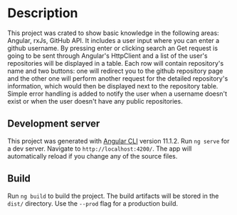 # Description

This project was crated to show basic knowledge in the following areas: Angular, rxJs, GitHub API.
It includes a user input where you can enter a github username. By pressing enter or clicking search an Get request is going to be sent through Angular's HttpClient and a list of the user's repositories will be displayed in a table. Each row will contain repository's name and two buttons: one will redirect you to the github repository page and the other one will perform another request for the detailed repository's information, which would then be displayed next to the repository table.
Simple error handling is added to notify the user when a username doesn't exist or when the user doesn't have any public repositories.


## Development server

This project was generated with [Angular CLI](https://github.com/angular/angular-cli) version 11.1.2.
Run `ng serve` for a dev server. Navigate to `http://localhost:4200/`. The app will automatically reload if you change any of the source files.

## Build

Run `ng build` to build the project. The build artifacts will be stored in the `dist/` directory. Use the `--prod` flag for a production build.

